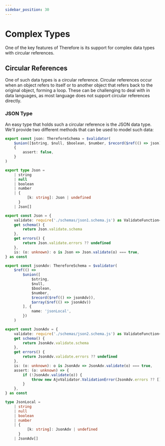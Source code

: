 ```yaml
---
sidebar_position: 30
---
```


# Complex Types

One of the key features of Therefore is its support for complex data types with circular references.

## Circular References

One of such data types is a circular reference. Circular references occur when an object refers to itself or to another object that refers back to the original object, forming a loop. These can be challenging to deal with in data languages, as most language does not support circular references directly.

### JSON Type

An easy type that holds such a circular reference is the JSON data type. We'll provide two different methods that can be used to model such data:

```ts title="./src/json1.schema.ts"
export const json: ThereforeSchema = $validator(
    $union([$string, $null, $boolean, $number, $record($ref(() => json)), $array($ref(() => json))]),
    {
        assert: false,
    }
)
```

```ts title="./src/json1.type.ts"
export type Json =
    | string
    | null
    | boolean
    | number
    | {
          [k: string]: Json | undefined
      }
    | Json[]

export const Json = {
    validate: require('./schemas/json1.schema.js') as ValidateFunction<Json>,
    get schema() {
        return Json.validate.schema
    },
    get errors() {
        return Json.validate.errors ?? undefined
    },
    is: (o: unknown): o is Json => Json.validate(o) === true,
} as const
```

```ts title="./src/json2.schema.ts"
export const jsonAdv: ThereforeSchema = $validator(
    $ref(() =>
        $union([
            $string,
            $null,
            $boolean,
            $number,
            $record($ref(() => jsonAdv)),
            $array($ref(() => jsonAdv))
        ], {
            name: 'jsonLocal',
        })
    )
```

```ts title="./src/json2.type.ts"
export const JsonAdv = {
    validate: require('./schemas/json2.schema.js') as ValidateFunction<JsonAdv>,
    get schema() {
        return JsonAdv.validate.schema
    },
    get errors() {
        return JsonAdv.validate.errors ?? undefined
    },
    is: (o: unknown): o is JsonAdv => JsonAdv.validate(o) === true,
    assert: (o: unknown) => {
        if (!JsonAdv.validate(o)) {
            throw new AjvValidator.ValidationError(JsonAdv.errors ?? [])
        }
    },
} as const

type JsonLocal =
    | string
    | null
    | boolean
    | number
    | {
          [k: string]: JsonAdv | undefined
      }
    | JsonAdv[]
```

